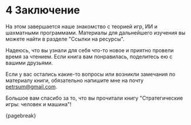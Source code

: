 # 4 Заключение

На этом завершается наше знакомство с теорией игр, ИИ и шахматными программами. Материалы для дальнейшего изучения вы можете найти в разделе "Ссылки на ресурсы".

Надеюсь, что вы узнали для себя что-то новое и приятно провели время за чтением. Если книга вам понравилась, поделитесь ею с вашими друзьями.

Если у вас остались какие-то вопросы или возникли замечания по материалу книги, обязательно напишите мне на почту [petrsum@gmail.com](mailto:petrsum@gmail.com).

Большое вам спасибо за то, что вы прочитали книгу "Стратегические игры: человек и машина"!

{pagebreak}
